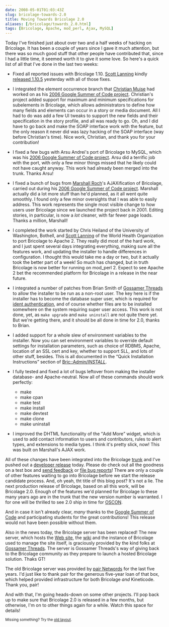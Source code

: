 ```yaml
--- 
date: 2008-05-01T01:03:43Z
slug: bricolage-towards-2.0
title: Moving Towards Bricolage 2.0
aliases: [/bricolage/towards_2.0.html]
tags: [Bricolage, Apache, mod_perl, Ajax, MySQL]
---
```


<p>Today I've finished just about over two and a half weeks of hacking on
Bricolage. It has been a couple of years since I gave it much attention, but
there was so much good stuff that other people have contributed that, since I
had a little time, it seemed worth it to give it some love. So here's a quick
list of all that I've done in the last two weeks:</p>

<ul>
  <li><p>Fixed all reported issues with Bricolage 1.10. <a href="http://use.perl.org/~slanning/" title="Scott Lanning on use Perl">Scott Lanning</a> kindly <a href="http://perlmonks.org/?node_id=683442" title="Bricolage 1.10.5 released, 1.11 imminent">released 1.10.5</a> yesterday with all of those fixes.</p></li>
  <li><p>I integrated the element occurrence branch that <a href="http://www.haz.ca/" title="">Christian Muise</a> had worked on as his <a href="http://code.google.com/soc/2006/bric/appinfo.html?csaid=BF87FD1CE9FF0758" title="Occurrence Specification">2006 Google Summer of Code project</a>. Christian's project added support for maximum and minimum specifications for subelements in Bricolage, which allows administrators to define how many fields and elements can occur in a story or media document. All I had to do was add a few UI tweaks to support the new fields and their specification in the story profile, and all was ready to go. Oh, and I did have to go back and make the SOAP interface work with the feature, but the only reason it never did was lazy hacking of the SOAP interface (way before Christian's time). Nice work, Christian, and thank you for your contribution!</p></li>
  <li><p>I fixed a few bugs with Arsu Andrei's port of Bricolage to MySQL, which was his <a href="http://code.google.com/soc/2006/bric/appinfo.html?csaid=61E07C2D23D20FEC" title="Database porting SOC Proposal">2006 Google Summer of Code project</a>. Arsu did a terrific job with the port, with only a few minor things missed that he likely could not have caught anyway. This work had already been merged into the trunk. Thanks Arsu!</p></li>
  <li><p>I fixed a bunch of bugs from <a href="http://mroch.com/" title="Marshall Roch">Marshall Roch</a>'s AJAXification of Bricolage, carried out during his <a href="http://code.google.com/soc/2006/bric/appinfo.html?csaid=934CEE0CC330C22A" title="AJAX element editing SOC proposal">2006 Google Summer of Code project</a>. Marshall actually did a lot more stuff than he'd planned, as it all went quite smoothly. I found only a few minor oversights that I was able to easily address. This work represents the single most visible change to how users user Bricolage since we launched the project back in 2001. Editing stories, in particular, is now a <em>lot</em> cleaner, with far fewer page loads. Thanks a million, Marshall!</p></li>
  <li><p>I completed the work started by Chris Heiland of the University of Washington, Bothell, and <a href="http://use.perl.org/~slanning/" title="Scott Lanning on use Perl">Scott Lanning</a> of the World Health Organization to port Bricolage to Apache 2. They really did most of the hard work, and I just spent several days integrating everything, making sure all the features work, and updating the installer to handle differences in configuration. I thought this would take me a day or two, but it actually took the better part of a week! So much has changed, but in truth Bricolage is now better for running on mod_perl 2. Expect to see Apache 2 bet the recommended platform for Bricolage in a release in the near future.</p></li>
  <li><p>I integrated a number of patches from Brian Smith of <a href="http://www.gossamer-threads.com/" title="Gossamer Threads: Creative Web Engineering">Gossamer Threads</a> to allow the installer to be run as a non-root user. The key here is if the installer has to become the database super user, which is required for <a href="http://www.depesz.com/index.php/2007/10/04/ident/" title="depesz: “FATAL: Ident authentication failed”, or how cool ideas get bad usage schemas">ident authentication</a>, and of course whether files are to be installed somewhere on the system requiring super user access. This work is not done, yet, as <code>make upgrade</code> and <code>make uninstall</code> are not quite there yet. But we're getting there, and it should be all done in time for 2.0, thanks to Brian.</p></li>
  <li><p>I added support for a whole slew of environment variables to the installer. Now you can set environment variables to override default settings for installation parameters, such as choice of RDBMS, Apache, location of an SSL cert and key, whether to support SLL, and lots of other stuff, besides. This is all documented in the <q>Quick Installation Instructions</q> section of <a href="http://www.bricolage.cc/docs/devel/api/?Bric::Admin" title="Bric::Admin documentation">Bric::Admin/<em>INSTALL</em></a>.</p></li>
  <li><p>I fully tested and fixed a lot of bugs leftover from making the installer database- and Apache-neutral. Now all of these commands should work perfectly:</p>
    <ul>
      <li>make</li>
      <li>make cpan</li>
      <li>make test</li>
      <li>make install</li>
      <li>make devtest</li>
      <li>make clone</li>
      <li>make uninstall</li>
    </ul>
  </li>
  <li><p>I improved the DHTML functionality of the <q>Add More</q> widget, which is used to add contact information to users and contributors, rules to alert types, and extensions to media types. I think it's pretty slick, now! This was built on Marshall's AJAX work.</p></li>
</ul>

<p>All of these changes have been integrated into the Bricolage <a href="http://svn.bricolage.cc/bricolage/trunk/" title="Bricolage in Subversion">trunk</a> and I've pushed out a <a href="http://bricolage.cc/news/announce/2008/04/30/bricolage-1.11.0/" title="Bricolage-Devel 1.11.0 Released">developer release</a> today. Please do check out all the goodness on a test box and <a href="http://bricolage.cc/support/lists" title="The Bricolage Mail Lists">send feedback</a> or <a href="http://bugs.bricolage.cc/" title="Bricolage Bug Tracker">file bug reports</a>! There are only a couple of other features waiting to go into Bricolage before we start the release candidate process. And, oh yeah, tht title of this blog post? It's not a lie. The next production release of Bricolage, based on all this work, will be Bricolage 2.0. Enough of the features we'd planned for Bricolage lo these many years ago are in the trunk that the new version number is warranted. I for one will be thrilled to see 2.0 ship in time for <a href="http://en.oreilly.com/oscon2008/public/content/home" title="OSCON 2008">OSCON</a>.</p>

<p>And in case it isn't already clear, <em>many</em> thanks to the <a href="http://code.google.com/soc/2006/" title="Google Summer of Code 2006">Google Summer of Code</a> and participating students for the great contributions! This release would not have been possible without them.</p>

<p>Also in the news today, the Bricolage server has been replaced! The new server, which hosts the <a href="http://www.bricolage.cc/" title="The Bricolage Web site">Web site</a>, the <a href="http://wiki.bricolage.cc/" title="The Bricolage Wiki">wiki</a> and the instance of Bricolage used to manage the site itself, is graciously provided by the kind folks at <a href="http://www.gossamer-threads.com/" title="Gossamer Threads: Creative Web Engineering">Gossamer Threads</a>. The server is Gossamer Threads's way of giving back to the Bricolage community as they prepare to launch a hosted Bricolage solution. Thaks GT!</p>

<p>The old Bricolage server was provided by <a href="http://pair.net" title="pair Networks">pair Networds</a> for the last five years. I'd just like to thank pair for the generous five-year loan of that box, which helped provided infrastructure for both Bricolage <em>and</em> Kineticode. Thank you, pair!</p>

<p>And with that, I'm going heads-down on some other projects. I'll pop back up to make sure that Bricolage 2.0 is released in a few months, but otherwise, I'm on to other things again for a while. Watch this space for details!</p>




<p class="past"><small>Missing something? Try the <a rel="nofollow" href="http://past.justatheory.com/bricolage/towards_2.0.html">old layout</a>.</small></p>


